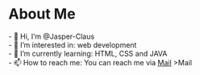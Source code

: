 <div class="test">
<h1>About Me</h1>
</div>
- 👋 Hi, I’m @Jasper-Claus
<br>
- 👀 I’m interested in: web development
<br>
- 🌱 I’m currently learning: HTML, CSS and JAVA
<br>
- 📫 How to reach me: You can reach me via <a href=mailto:jaspergeschaft@gmail.com>Mail</a> 
>Mail</a> 


<!---
Jasper-Claus/Jasper-Claus is a ✨ special ✨ repository because its `README.md` (this file) appears on your GitHub profile.
You can click the Preview link to take a look at your changes.
--->
